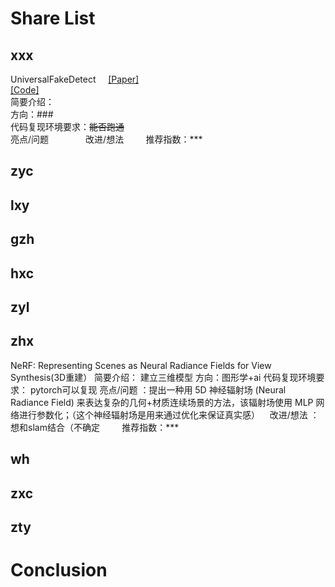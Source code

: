 # Share List
## xxx  
UniversalFakeDetect            
[[Paper]]()  
[[Code]]()  
简要介绍：  
方向：###  
代码复现环境要求：~~能否跑通~~     
亮点/问题                
改进/想法             
推荐指数：***    

## zyc   
## lxy


## gzh                  
## hxc
## zyl
## zhx
NeRF: Representing Scenes as Neural Radiance Fields for View Synthesis(3D重建）
简要介绍：  建立三维模型
方向：图形学+ai
代码复现环境要求： pytorch可以复现
亮点/问题 ：提出一种用 5D 神经辐射场 (Neural Radiance Field) 来表达复杂的几何+材质连续场景的方法，该辐射场使用 MLP 网络进行参数化；（这个神经辐射场是用来通过优化来保证真实感）   
改进/想法 ：想和slam结合（不确定          
推荐指数：***  

## wh          
## zxc
## zty

# Conclusion


